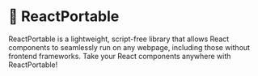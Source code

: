 # 🎒 ReactPortable

ReactPortable is a lightweight, script-free library that allows React components to seamlessly run on any webpage, including those without frontend frameworks. Take your React components anywhere with ReactPortable!
